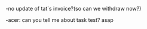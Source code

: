

-no update of tat`s invoice?(so can we withdraw now?)

-acer: can you tell me about task test? asap





